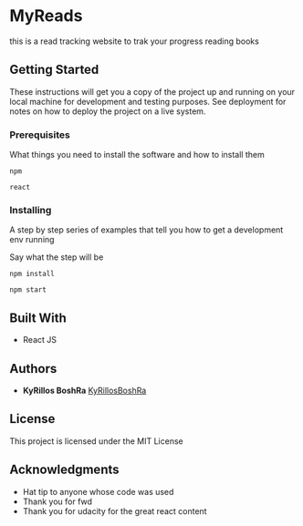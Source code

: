 # MyReads

this is a read tracking website to trak your progress reading books

## Getting Started

These instructions will get you a copy of the project up and running on your local machine for development and testing purposes. See deployment for notes on how to deploy the project on a live system.

### Prerequisites

What things you need to install the software and how to install them

```
npm

react
```

### Installing

A step by step series of examples that tell you how to get a development env running

Say what the step will be

```
npm install

npm start
```

## Built With

* React JS

## Authors

* **KyRillos BoshRa**  [KyRillosBoshRa](https://github.com/KyRillosBoshRa)


## License

This project is licensed under the MIT License

## Acknowledgments

* Hat tip to anyone whose code was used
* Thank you for fwd
* Thank you for udacity for the great react content

